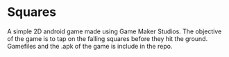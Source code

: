 # Squares
A simple 2D android game made using Game Maker Studios. The objective of the game is to tap on the falling squares before they hit the ground. Gamefiles and the .apk of the game is include in the repo.
